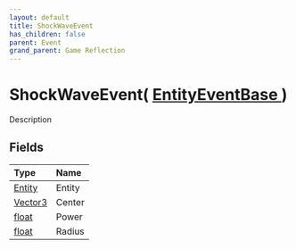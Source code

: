 ```yaml
---
layout: default
title: ShockWaveEvent
has_children: false
parent: Event
grand_parent: Game Reflection
---
```

# ShockWaveEvent( [ EntityEventBase ](/riftbreaker-wiki/docs/game-reflection/events/entity_event_base/) )
Description 

## Fields

| Type | Name |
|:----------|:--------------|
| [Entity](/riftbreaker-wiki/docs/game-reflection/classes/entity/) | Entity |
| [Vector3](/riftbreaker-wiki/docs/game-reflection/classes/vector3/) | Center |
| [float](/riftbreaker-wiki/docs/game-reflection/components/float/) | Power |
| [float](/riftbreaker-wiki/docs/game-reflection/components/float/) | Radius |

